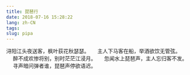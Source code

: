 ```yaml
---
title: 琵琶行
date: 2018-07-16 15:28:22
lang: zh-CN
tags:
slug: pipa
---
```


浔阳江头夜送客，枫叶荻花秋瑟瑟。
　
主人下马客在船，举酒欲饮无管弦。
　
醉不成欢惨将别，别时茫茫江浸月。
　
忽闻水上琵琶声，主人忘归客不发。
　
寻声暗问弹者谁，琵琶声停欲语迟。